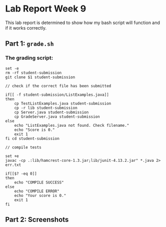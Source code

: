 # Lab Report Week 9
This lab report is determined to show how my bash script will function and if it works correctly.
## Part 1: ```grade.sh```
### The grading script:
``` 
set -e
rm -rf student-submission
git clone $1 student-submission

// check if the correct file has been submitted

if[[ -f student-submission/ListExamples.java]]
then 
    cp TestListExamples.java student-submission
    cp -r lib student-submission
    cp Server.java student-submission
    cp GradeServer.java student-submission
else 
    echo "ListExamples.java not found. Check filename."
    echo "Score is 0."
    exit 1
fi cd student-submission

// compile tests

set +e
javac -cp .:lib/hamcrest-core-1.3.jar;lib/junit-4.13.2.jar" *.java 2> err.txt

if[[$? -eq 0]]
then
    echo "COMPILE SUCCESS"
else 
    echo "COMPILE ERROR"
    echo "Your score is 0."
    exit 1
fi
```
## Part 2: Screenshots

